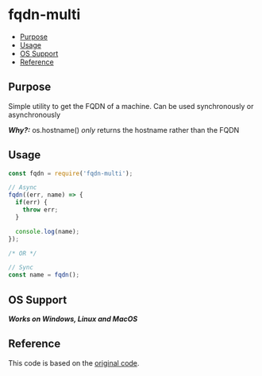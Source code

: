 # fqdn-multi

<!-- toc -->

-   [Purpose](#purpose)
-   [Usage](#usage)
-   [OS Support](#os-support)
-   [Reference](#reference)

<!-- tocstop -->

## Purpose

Simple utility to get the FQDN of a machine. Can be used synchronously or asynchronously

**_Why?:_** os.hostname() _only_ returns the hostname rather than the FQDN

## Usage

```javascript
const fqdn = require('fqdn-multi');

// Async
fqdn((err, name) => {
  if(err) {
    throw err;
  }

  console.log(name);
});

/* OR */

// Sync
const name = fqdn();
```

## OS Support

**_Works on Windows, Linux and MacOS_**

## Reference

This code is based on the [original code](https://github.com/opentable/fqdn-nodejs).
